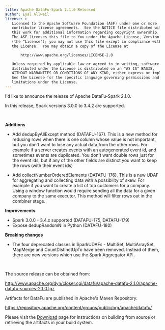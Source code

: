 ```yaml
---
title: Apache DataFu-Spark 2.1.0 Released
author: Eyal Allweil
license: >
   Licensed to the Apache Software Foundation (ASF) under one or more
   contributor license agreements.  See the NOTICE file distributed with
   this work for additional information regarding copyright ownership.
   The ASF licenses this file to You under the Apache License, Version 2.0
   (the "License"); you may not use this file except in compliance with
   the License.  You may obtain a copy of the License at

       http://www.apache.org/licenses/LICENSE-2.0

   Unless required by applicable law or agreed to in writing, software
   distributed under the License is distributed on an "AS IS" BASIS,
   WITHOUT WARRANTIES OR CONDITIONS OF ANY KIND, either express or implied.
   See the License for the specific language governing permissions and
   limitations under the License.
---
```


I'd like to announce the release of Apache DataFu-Spark 2.1.0.

In this release, Spark versions 3.0.0 to 3.4.2 are supported.

<br>

**Additions**

* Add dedupByAllExcept method (DATAFU-167). This is a new method for reducing rows when there is one column whose value is not important, but you don't want to lose any actual data from the other rows. For example if a server creates events with an autogenerated event id, and sometimes events are duplicated. You don't want double rows just for the event ids, but if any of the other fields are distinct you want to keep the rows (with their event ids)

* Add collectNumberOrderedElements (DATAFU-176). This is a new UDAF for aggregating and collecting data with a possibility of skew. For example if you want to create a list of top customers for a company. Using a window function would require sending all the data for a given company to the same executor. This method will filter rows out in the combiner stage.

**Improvements**

* Spark 3.0.0 - 3.4.x supported (DATAFU-175, DATAFU-179)
* Expose dedupRandomN in Python (DATAFU-180)
  
**Breaking changes**

* The four deprecated classes in SparkUDAFs - MultiSet, MultiArraySet, MapMerge and CountDistinctUpTo have been removed. Instead of them, there are new versions which use the Spark Aggregator API.

<br>

The source release can be obtained from:

http://www.apache.org/dyn/closer.cgi/datafu/apache-datafu-2.1.0/apache-datafu-sources-2.1.0.tgz

Artifacts for DataFu are published in Apache's Maven Repository:

https://repository.apache.org/content/groups/public/org/apache/datafu/

Please visit the [Download](/docs/download.html) page for instructions on building from source or retrieving the artifacts in your build system.
